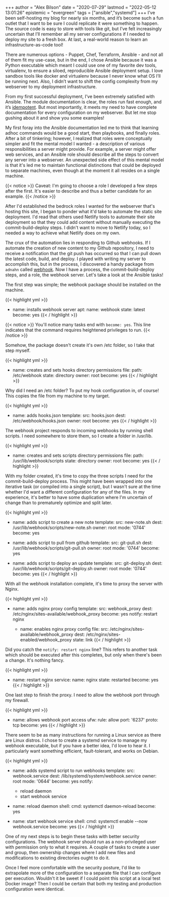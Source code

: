 +++
author = "Alex Bilson"
date = "2020-07-29"
lastmod = "2022-05-12 13:01:26"
epistemic = "evergreen"
tags = ["ansible","systemd"]
+++
I’ve been self-hosting my blog for nearly six months, and it’s become such a fun outlet that I want to be sure I could replicate it were something to happen. The source code is easy to store with tools like git, but I’ve felt increasingly uncertain that I’ll remember all my server configurations if I needed to deploy my site to a fresh box. At last, a real-world reason to learn an infrastructure-as-code tool!

There are numerous options - Puppet, Chef, Terraform, Ansible - and not all of them fit my use-case, but in the end, I chose Ansible because it was a Python executable which meant I could use one of my favorite dev tools, virtualenv, to ensure a siloed, reproducible Ansible deployment setup. I love sandbox tools like docker and virtualenv because I never know what OS I’ll be running next. Also, I didn’t want to shift the config complexity from my webserver to my deployment infrastructure.

From my first successful deployment, I’ve been extremely satisfied with Ansible. The module documentation is clear, the roles run fast enough, and it’s [idempotent](https://www.wordnik.com/words/idempotent). But most importantly, it meets my need to have complete documentation for every configuration on my webserver. But let me stop gushing about it and show you some examples!

My first foray into the Ansible documentation led me to think that learning adhoc commands would be a good start, then playbooks, and finally roles. After a bit of tinkering; however, I realized that roles were conceptually simpler and fit the mental model I wanted - a description of various responsibilities a server might provide. For example, a server might offer web services, and an Ansible role should describe all the steps to convert any server into a webserver. An unexpected side effect of this mental model is that it's led me to maintain functional distinctions that could be deployed to separate machines, even though at the moment it all resides on a single machine.

{{< notice >}}
Caveat: I'm going to choose a role I developed a few steps after the first. It's easier to describe and thus a better candidate for an example.
{{< /notice >}}

After I'd established the bedrock roles I wanted for the webserver that's hosting this site, I began to ponder what it'd take to automate the static site deployment. I'd read that others used Netlify tools to automate their site deployment so that they could add content without manually executing the commit-build-deploy steps. I didn't want to move to Netlify today, so I needed a way to achieve what Netlify does on my own.

The crux of the automation lies in responding to Github webhooks. If I automate the creation of new content to my Github repository, I need to receive a notification that the git push has occurred so that I can pull down the latest code, build, and deploy. I played with writing my server to accomplish this, but in the process, I discovered a handy package from `adnahn` called [webhook](https://github.com/adnanh/webhook). Now I have a process, the commit-build-deploy steps, and a role, the webhook server. Let's take a look at the Ansible tasks!

The first step was simple; the webhook package should be installed on the machine.

{{< highlight yml >}}
- name: installs webhook server
  apt:
    name: webhook
    state: latest
  become: yes
{{< / highlight >}}

{{< notice >}}
You'll notice many tasks end with `become: yes`. This line indicates that the command requires heightened privileges to run.
{{< /notice >}}

Somehow, the package doesn't create it's own /etc folder, so I take that step myself.

{{< highlight yml >}}
- name: creates and sets hooks directory permissions
  file:
    path: /etc/webhook
    state: directory
    owner: root
  become: yes
{{< / highlight >}}

Why did I need an /etc folder? To put my hook configuration in, of course! This copies the file from my machine to my target.

{{< highlight yml >}}
- name: adds hooks.json
  template:
    src: hooks.json
    dest: /etc/webhook/hooks.json
    owner: root
  become: yes
{{< / highlight >}}

The webhook project responds to incoming webhooks by running shell scripts. I need somewhere to store them, so I create a folder in /usr/lib.

{{< highlight yml >}}
- name: creates and sets scripts directory permissions
  file:
    path: /usr/lib/webhook/scripts
    state: directory
    owner: root
  become: yes
{{< / highlight >}}

With my folder created, it's time to copy the three scripts I need for the commit-build-deploy process. This might have been wrapped into one iterative task (or compiled into a single script), but I wasn't sure at the time whether I'd want a different configuration for any of the files. In my experience, it's better to have some duplication where I'm uncertain of change than to prematurely optimize and split later.

{{< highlight yml >}}
- name: adds script to create a new note
  template:
    src: new-note.sh
    dest: /usr/lib/webhook/scripts/new-note.sh
    owner: root
    mode: '0744'
  become: yes

- name: adds script to pull from github
  template:
    src: git-pull.sh
    dest: /usr/lib/webhook/scripts/git-pull.sh
    owner: root
    mode: '0744'
  become: yes

- name: adds script to deploy an update
  template:
    src: git-deploy.sh
    dest: /usr/lib/webhook/scripts/git-deploy.sh
    owner: root
    mode: '0744'
  become: yes
{{< / highlight >}}

With all the webhook installation complete, it's time to proxy the server with Nginx.

{{< highlight yml >}}
- name: adds nginx proxy config
  template:
    src: webhook_proxy
    dest: /etc/nginx/sites-available/webhook_proxy
  become: yes
  notify: restart nginx

  - name: enables nginx proxy config
  file:
    src: /etc/nginx/sites-available/webhook_proxy
    dest: /etc/nginx/sites-enabled/webhook_proxy
    state: link
{{< / highlight >}}

Did you catch the `notify: restart nginx` line? This refers to another task which should be executed after this completes, but only when there's been a change. It's nothing fancy.

{{< highlight yml >}}
- name: restart nginx
  service:
    name: nginx
    state: restarted
  become: yes
{{< / highlight >}}

One last step to finish the proxy. I need to allow the webhook port through my firewall.

{{< highlight yml >}}
- name: allows webhook port access
  ufw:
    rule: allow
    port: '6237'
    proto: tcp
  become: yes
{{< / highlight >}}

There seem to be as many instructions for running a Linux service as there are Linux distros. I chose to create a systemd service to manage my webhook executable, but if you have a better idea, I'd love to hear it. I particularly want something efficient, fault-tolerant, and works on Debian.

{{< highlight yml >}}
- name: adds systemd script to run webhooks
  template:
    src: webhook.service
    dest: /lib/systemd/system/webhook.service
    owner: root
    mode: '0644'
  become: yes
  notify:
    - reload daemon
    - start webhook service

- name: reload daemon
  shell:
    cmd: systemctl daemon-reload
  become: yes

- name: start webhook service
  shell:
    cmd: systemctl enable --now webhook.service
  become: yes
{{< / highlight >}}

One of my next steps is to begin these tasks with better security configurations. The webhook server should run as a non-privileged user with permission only to what it requires. A couple of tasks to create a user and group, then ownership changes where I add new files and modifications to existing directories ought to do it.

Once I feel more comfortable with the security posture, I'd like to extrapolate more of the configuration to a separate file that I can configure per execution. Wouldn't it be sweet if I could point this script at a local test Docker image? Then I could be certain that both my testing and production configuration were identical.
